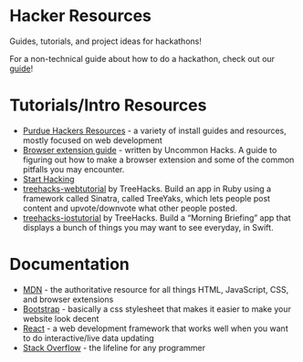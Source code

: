 # Hacker Resources

Guides, tutorials, and project ideas for hackathons!

For a non-technical guide about how to do a hackathon, check out our [guide](https://github.com/uncommonhacks/webextension-starter)!

# Tutorials/Intro Resources

- [Purdue Hackers Resources](https://helloworld.purduehackers.com/#/resources) - a variety of install guides and resources, mostly focused on web development
- [Browser extension guide](https://uncommon-hacks.gitbooks.io/browser-extension-guide/) - written by Uncommon Hacks. A guide to figuring out how to make a browser extension and some of the common pitfalls you may encounter.
- [Start Hacking](https://starthacking.org/)
- [treehacks-webtutorial](https://github.com/TreeHacks/hackpack-web) by TreeHacks. Build an app in Ruby using a framework called Sinatra, called TreeYaks, which lets people post content and upvote/downvote what other people posted.
- [treehacks-iostutorial](https://github.com/TreeHacks/hackpack-ios) by TreeHacks. Build a “Morning Briefing” app that displays a bunch of things you may want to see everyday, in Swift.

# Documentation

- [MDN](https://developer.mozilla.org/en-US/) - the authoritative resource for all things HTML, JavaScript, CSS, and browser extensions
- [Bootstrap](http://getbootstrap.com/) - basically a css stylesheet that makes it easier to make your website look decent
- [React](https://reactjs.org/) - a web development framework that works well when you want to do interactive/live data updating
- [Stack Overflow](http://stackoverflow.com/) - the lifeline for any programmer
